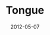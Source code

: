 ---
layout: music 
title: "Tongue"
series: "James: Putting Your Faith to Work"
date: 2012-05-07 
description: "Brian Tome talks about the power of our tongues."
audio: "http://www.crossroads.net/players/media/hq/james_03.mp3"
audio-duration: "39:13"
src: "http://www.crossroads.net/players/media/series/James_190x110.jpg"
---